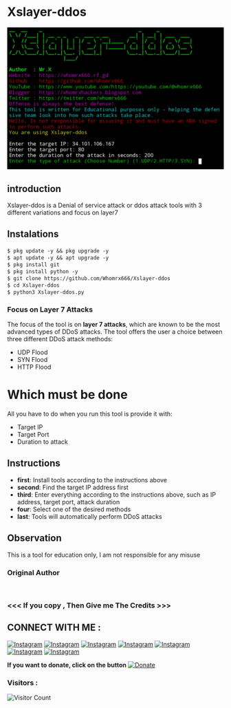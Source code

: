 # Xslayer-ddos
![Xslayer-ddos preview](Xslayer-ddos.jpg)

## introduction
Xslayer-ddos is a Denial of service attack or ddos attack tools with 3 different variations and focus on layer7

## Instalations
```
$ pkg update -y && pkg upgrade -y
$ apt update -y && apt upgrade -y
$ pkg install git
$ pkg install python -y
$ git clone https://github.com/Whomrx666/Xslayer-ddos 
$ cd Xslayer-ddos 
$ python3 Xslayer-ddos.py
```

### **Focus on Layer 7 Attacks**

The focus of the tool is on **layer 7 attacks**, which are known to be the most advanced types of DDoS attacks. The tool offers the user a choice between three different DDoS attack methods: 

- UDP Flood
- SYN Flood
- HTTP Flood

# Which must be done

All you have to do when you run this tool is provide it with:

- Target IP
- Target Port
- Duration to attack

## Instructions
- **first**: Install tools according to the instructions above
- **second**: Find the target IP address first
- **third**: Enter everything according to the instructions above, such as IP address, target port, attack duration
- **four**: Select one of the desired methods
- **last**: Tools will automatically perform DDoS attacks

## Observation
This is a tool for education only, I am not responsible for any misuse
### Original Author
<a href="https://github.com/Whomrx666"><img src="https://img.shields.io/badge/Original-Author-brightgreen.svg" alt=""/></a>

### <<< If you copy , Then Give me The Credits >>>

## CONNECT WITH ME :

[![Instagram](https://img.shields.io/badge/WEBSITE-VISIT-yellow?style=for-the-badge&logo=blogger)](https://whomrxhackers.blogspot.com/)
[![Instagram](https://img.shields.io/badge/TWITTER-FOLLOW-red?style=for-the-badge&logo=x)](https://twitter.com/whomrx666)
[![Instagram](https://img.shields.io/badge/YOUTUBE-SUBSCRIBE-red?style=for-the-badge&logo=youtube)](https://youtube.com/@whomrxhackers)
[![Instagram](https://img.shields.io/badge/FACEBOOK-LIKE-red?style=for-the-badge&logo=facebook)](https://facebook.com/https://www.facebook.com/whomrx.666)
[![Instagram](https://img.shields.io/badge/TELEGRAM-CONNECT-red?style=for-the-badge&logo=telegram)](https://t.me/@Whomr_X)
[![Instagram](https://img.shields.io/badge/GMAIL-CONTACT-red?style=for-the-badge&logo=gmail)](mailto:whomrx666@gmail.com)
[![Instagram](https://img.shields.io/badge/TIKTOK-FOLLOW-red?style=for-the-badge&logo=tiktok)](https://www.tiktok.com/@whomr.x)

**If you want to donate, click on the button**
<a href="https://saweria.co/whomrx"><img title="Donate" src="https://img.shields.io/badge/Donate-Xslayer ddos-yellow?style=for-the-badge&logo=github"></a>

### Visitors :
![Visitor Count](https://profile-counter.glitch.me/Whomrx666/count.svg)
